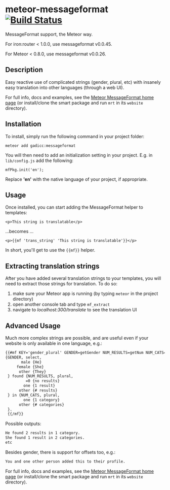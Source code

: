 # meteor-messageformat [![Build Status](https://api.travis-ci.org/gadicc/meteor-messageformat.svg?branch=master)](https://travis-ci.org/gadicc/meteor-messageformat)

MessageFormat support, the Meteor way.

For iron:router < 1.0.0, use messageformat v0.0.45.

For Meteor < 0.8.0, use messageformat v0.0.26.

Description
-----------
Easy reactive use of complicated strings (gender, plural, etc) with insanely
easy translation into other languages (through a web UI).

For full info, docs and examples, see the
[Meteor MessageFormat home page](http://messageformat.meteor.com/)
(or install/clone the smart package and run `mrt` in its `website` directory).

Installation
------------
To install, simply run the following command in your project folder:

```
meteor add gadicc:messageformat
```

You will then need to add an initialization setting in your project. E.g. in `lib/config.js` add the following:

```
mfPkg.init('en');
```
Replace **'en'** with the native language of your project, if appropriate.

Usage
----
Once installed, you can start adding the MessageFormat helper to templates:

```
<p>This string is translatable</p>
```

...becomes ...
```
<p>{{mf 'trans_string' 'This string is translatable'}}</p>
```

In short, you'll get to use the `{{mf}}` helper. 

Extracting translation strings
------------------
After you have added several translation strings to your templates, you will need to extract those strings for translation. To do so:

1. make sure your Meteor app is running (by typing `meteor` in the project directory)
2. open another console tab and type `mf_extract`
3. navigate to *localhost:300/translate* to see the translation UI

Advanced Usage
--------------
Much more complex strings are possible, and are useful even if your
website is only available in one language, e.g.:

```html
{{#mf KEY='gender_plural' GENDER=getGender NUM_RESULTS=getNum NUM_CATS=getNum2}}
{GENDER, select,
       male {He}
     female {She}
      other {They}
 } found {NUM_RESULTS, plural,
         =0 {no results}
        one {1 result}
      other {# results}
 } in {NUM_CATS, plural,
        one {1 category}
      other {# categories}
 }.
 {{/mf}}
 ```

 Possible outputs:

 ```html
 He found 2 results in 1 category.
 She found 1 result in 2 categories.
 etc
 ```

 Besides gender, there is support for offsets too, e.g.:

 ```html
 You and one other person added this to their profile.
 ```

For full info, docs and examples, see the
[Meteor MessageFormat home page](http://messageformat.meteor.com/)
(or install/clone the smart package and run `mrt` in its `website` directory).
